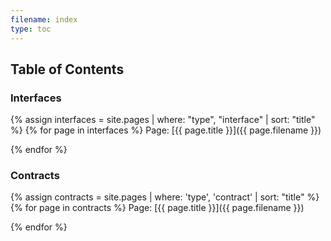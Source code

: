 ```yaml
---
filename: index
type: toc
---
```


## Table of Contents

### Interfaces

{% assign interfaces = site.pages | where: "type", "interface" | sort: "title" %}
{% for page in interfaces %}
Page: [{{ page.title }}]({{ page.filename }})

{% endfor %}

### Contracts

{% assign contracts = site.pages | where: 'type', 'contract' | sort: "title"  %}
{% for page in contracts %}
Page: [{{ page.title }}]({{ page.filename }})

{% endfor %}
